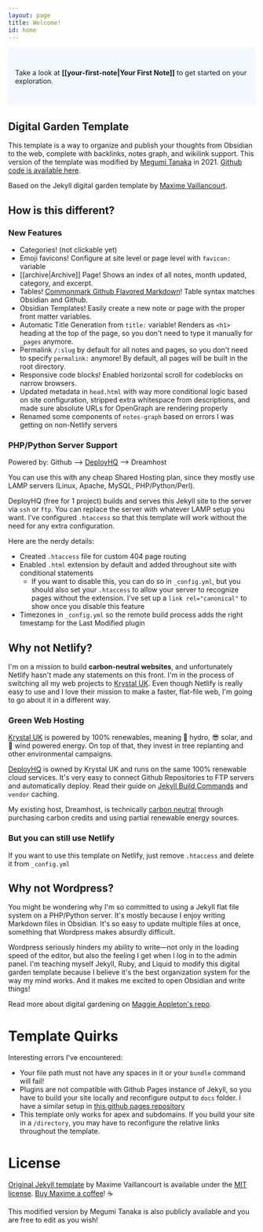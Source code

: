 ```yaml
---
layout: page
title: Welcome!
id: home
---
```


<p style="padding: 3em 1em; background: #f5f7ff; border-radius: 4px;">
  Take a look at <span style="font-weight: bold">[[your-first-note|Your First Note]]</span> to get started on your exploration.
</p>

## Digital Garden Template
This template is a way to organize and publish your thoughts from Obsidian to the web, complete with backlinks, notes graph, and wikilink support. This version of the template was modified by [Megumi Tanaka](https://megumi.co) in 2021. [Github code is available here](https://github.com/meewgumi/digital-garden-apache-template).

Based on the Jekyll digital garden template by [Maxime Vaillancourt](https://github.com/maximevaillancourt/digital-garden-jekyll-template).

## How is this different?
### New Features
- Categories! (not clickable yet)
- Emoji favicons! Configure at site level or page level with `favicon:` variable
- [[archive|Archive]] Page! Shows an index of all notes, month updated, category, and excerpt.
- Tables! [Commonmark Github Flavored Markdown](<[Commonmark Github Flavored Markdown](https://github.com/github/jekyll-commonmark-ghpages)>)! Table syntax matches Obsidian and Github.
- Obsidian Templates! Easily create a new note or page with the proper front matter variables.
- Automatic Title Generation from `title:` variable! Renders as `<h1>` heading at the top of the page, so you don't need to type it manually for `_pages` anymore.
- Permalink `/:slug` by default for all notes and pages, so you don't need to specify `permalink:` anymore! By default, all pages will be built in the root directory.
- Responsive code blocks! Enabled horizontal scroll for codeblocks on narrow browsers.
- Updated metadata in `head.html` with way more conditional logic based on site configuration, stripped extra whitespace from descriptions, and made sure absolute URLs for OpenGraph are rendering properly
- Renamed some components of `notes-graph` based on errors I was getting on non-Netlify servers

### PHP/Python Server Support
Powered by: Github --> [DeployHQ](https://www.deployhq.com/r/nx7qct) --> Dreamhost

You can use this with any cheap Shared Hosting plan, since they mostly use LAMP servers (Linux, Apache, MySQL, PHP/Python/Perl).

DeployHQ (free for 1 project) builds and serves this Jekyll site to the server via `ssh` or `ftp`. You can replace the server with whatever LAMP setup you want. I've configured `.htaccess` so that this template will work without the need for any extra configuration.

Here are the nerdy details:
- Created `.htaccess` file for custom 404 page routing
- Enabled `.html` extension by default and added throughout site with conditional statements
	- If you want to disable this, you can do so in `_config.yml`, but you should also set your `.htaccess` to allow your server to recognize pages without the extension. I've set up a `link rel="canonical"` to show once you disable this feature
- Timezones in `_config.yml` so the remote build process adds the right timestamp for the Last Modified plugin

## Why not Netlify?
I'm on a mission to build **carbon-neutral websites**, and unfortunately Netlify hasn't made any statements on this front. I'm in the process of switching all my web projects to [Krystal UK](https://krystal.uk/green). Even though Netlify is really easy to use and I love their mission to make a faster, flat-file web, I'm going to go about it in a different way.

### Green Web Hosting
[Krystal UK](https://krystal.uk/green) is powered by 100% renewables, meaning 🌊 hydro, 😎 solar, and 🍃 wind powered energy. On top of that, they invest in tree replanting and other environmental campaigns.

[DeployHQ](https://www.deployhq.com/r/nx7qct) is owned by Krystal UK and runs on the same 100% renewable cloud services. It's very easy to connect Github Repositories to FTP servers and automatically deploy. Read their guide on [Jekyll Build Commands](https://www.deployhq.com/guides/jekyll) and `vendor` caching.

My existing host, Dreamhost, is technically [carbon neutral](https://www.dreamhost.com/company/we-are-green/) through purchasing carbon credits and using partial renewable energy sources.

### But you can still use Netlify
If you want to use this template on Netlify, just remove `.htaccess` and delete it from `_config.yml`

## Why not Wordpress?
You might be wondering why I'm so committed to using a Jekyll flat file system on a PHP/Python server. It's mostly because I enjoy writing Markdown files in Obsidian. It's so easy to update multiple files at once, something that Wordpress makes absurdly difficult.

Wordpress seriously hinders my ability to write—not only in the loading speed of the editor, but also the feeling I get when I log in to the admin panel. I'm teaching myself Jekyll, Ruby, and Liquid to modify this digital garden template because I believe it's the best organization system for the way my mind works. And it makes me excited to open Obsidian and write things! 

Read more about digital gardening on [Maggie Appleton's repo](https://github.com/MaggieAppleton/digital-gardeners).

# Template Quirks
Interesting errors I've encountered:
- Your file path must not have any spaces in it or your `bundle` command will fail!
- Plugins are not compatible with Github Pages instance of Jekyll, so you have to build your site locally and reconfigure output to `docs` folder. I have a similar setup in [this github pages repository](https://github.com/meewgumi/digital-garden-ghpages-template)
- This template only works for apex and subdomains. If you build your site in a `/directory`, you may have to reconfigure the relative links throughout the template.

# License
[Original Jekyll template](https://github.com/maximevaillancourt/digital-garden-jekyll-template) by Maxime Vaillancourt is available under the [MIT license](LICENSE.md). [Buy Maxime a coffee](https://ko-fi.com/maximevaillancourt)! ☕️ 

This modified version by Megumi Tanaka is also publicly available and you are free to edit as you wish!
